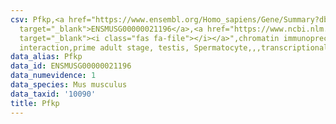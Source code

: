 ```yaml
---
csv: Pfkp,<a href="https://www.ensembl.org/Homo_sapiens/Gene/Summary?db=core;g=ENSMUSG00000021196"
  target="_blank">ENSMUSG00000021196</a>,<a href="https://www.ncbi.nlm.nih.gov/pubmed/25450459"
  target="_blank"><i class="fas fa-file"></i></a>",chromatin immunoprecipitation assay,direct
  interaction,prime adult stage, testis, Spermatocyte,,,transcriptional regulation,
data_alias: Pfkp
data_id: ENSMUSG00000021196
data_numevidence: 1
data_species: Mus musculus
data_taxid: '10090'
title: Pfkp
---
```

